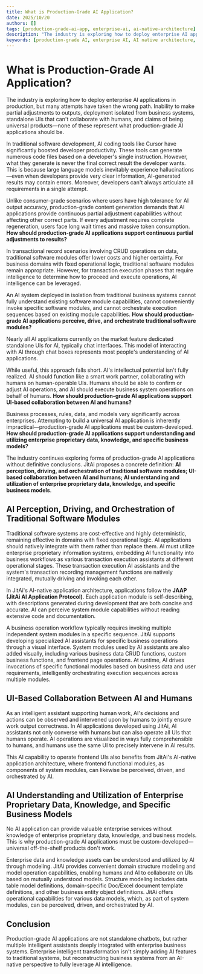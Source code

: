 ```yaml
---
title: What is Production-Grade AI Application?
date: 2025/10/20
authors: []
tags: [production-grade-ai-app, enterprise-ai, ai-native-architecture]
description: "The industry is exploring how to deploy enterprise AI applications, but many attempts have gone astray. Inability to make partial adjustments to outputs, deployment isolated from business systems, standalone UIs that can't collaborate with humans, and claims of being universal products—none of these represent what production-grade AI applications should be."
keywords: [production-grade AI, enterprise AI, AI native architecture, AI collaboration, AI assistant, JAAP, module perception, module orchestration, UI collaboration, enterprise knowledge modeling, partial adjustments, custom development, business workflows]
---
```


# What is Production-Grade AI Application?

The industry is exploring how to deploy enterprise AI applications in production, but many attempts have taken the wrong path. Inability to make partial adjustments to outputs, deployment isolated from business systems, standalone UIs that can't collaborate with humans, and claims of being universal products—none of these represent what production-grade AI applications should be.

<!--truncate-->

In traditional software development, AI coding tools like Cursor have significantly boosted developer productivity. These tools can generate numerous code files based on a developer's single instruction. However, what they generate is never the final correct result the developer wants. This is because large language models inevitably experience hallucinations—even when developers provide very clear information, AI-generated results may contain errors. Moreover, developers can't always articulate all requirements in a single attempt.

Unlike consumer-grade scenarios where users have high tolerance for AI output accuracy, production-grade content generation demands that AI applications provide continuous partial adjustment capabilities without affecting other correct parts. If every adjustment requires complete regeneration, users face long wait times and massive token consumption. **How should production-grade AI applications support continuous partial adjustments to results?**

In transactional record scenarios involving CRUD operations on data, traditional software modules offer lower costs and higher certainty. For business domains with fixed operational logic, traditional software modules remain appropriate. However, for transaction execution phases that require intelligence to determine how to proceed and execute operations, AI intelligence can be leveraged.

An AI system deployed in isolation from traditional business systems cannot fully understand existing software module capabilities, cannot conveniently invoke specific software modules, and cannot orchestrate execution sequences based on existing module capabilities. **How should production-grade AI applications perceive, drive, and orchestrate traditional software modules?**

Nearly all AI applications currently on the market feature dedicated standalone UIs for AI, typically chat interfaces. This model of interacting with AI through chat boxes represents most people's understanding of AI applications.

While useful, this approach falls short. AI's intellectual potential isn't fully realized. AI should function like a smart work partner, collaborating with humans on human-operable UIs. Humans should be able to confirm or adjust AI operations, and AI should execute business system operations on behalf of humans. **How should production-grade AI applications support UI-based collaboration between AI and humans?**

Business processes, rules, data, and models vary significantly across enterprises. Attempting to build a universal AI application is inherently impractical—production-grade AI applications must be custom-developed. **How should production-grade AI applications support understanding and utilizing enterprise proprietary data, knowledge, and specific business models?**

The industry continues exploring forms of production-grade AI applications without definitive conclusions. JitAi proposes a concrete definition: **AI perception, driving, and orchestration of traditional software modules; UI-based collaboration between AI and humans; AI understanding and utilization of enterprise proprietary data, knowledge, and specific business models**.

## AI Perception, Driving, and Orchestration of Traditional Software Modules

Traditional software systems are cost-effective and highly deterministic, remaining effective in domains with fixed operational logic. AI applications should natively integrate with them rather than replace them. AI must utilize enterprise proprietary information systems, embedding AI functionality into business workflows as various transaction execution assistants at different operational stages. These transaction execution AI assistants and the system's transaction recording management functions are natively integrated, mutually driving and invoking each other.

In JitAi's AI-native application architecture, applications follow the **JAAP (JitAi AI Application Protocol)**. Each application module is self-describing, with descriptions generated during development that are both concise and accurate. AI can perceive system module capabilities without reading extensive code and documentation.

A business operation workflow typically requires invoking multiple independent system modules in a specific sequence. JitAi supports developing specialized AI assistants for specific business operations through a visual interface. System modules used by AI assistants are also added visually, including various business data CRUD functions, custom business functions, and frontend page operations. At runtime, AI drives invocations of specific functional modules based on business data and user requirements, intelligently orchestrating execution sequences across multiple modules.

## UI-Based Collaboration Between AI and Humans

As an intelligent assistant supporting human work, AI's decisions and actions can be observed and intervened upon by humans to jointly ensure work output correctness. In AI applications developed using JitAi, AI assistants not only converse with humans but can also operate all UIs that humans operate. AI operations are visualized in ways fully comprehensible to humans, and humans use the same UI to precisely intervene in AI results.

This AI capability to operate frontend UIs also benefits from JitAi's AI-native application architecture, where frontend functional modules, as components of system modules, can likewise be perceived, driven, and orchestrated by AI.

## AI Understanding and Utilization of Enterprise Proprietary Data, Knowledge, and Specific Business Models

No AI application can provide valuable enterprise services without knowledge of enterprise proprietary data, knowledge, and business models. This is why production-grade AI applications must be custom-developed—universal off-the-shelf products don't work.

Enterprise data and knowledge assets can be understood and utilized by AI through modeling. JitAi provides convenient domain structure modeling and model operation capabilities, enabling humans and AI to collaborate on UIs based on mutually understood models. Structure modeling includes data table model definitions, domain-specific Doc/Excel document template definitions, and other business entity object definitions. JitAi offers operational capabilities for various data models, which, as part of system modules, can be perceived, driven, and orchestrated by AI.

## Conclusion

Production-grade AI applications are not standalone chatbots, but rather multiple intelligent assistants deeply integrated with enterprise business systems. Enterprise intelligent transformation isn't simply adding AI features to traditional systems, but reconstructing business systems from an AI-native perspective to fully leverage AI intelligence.
